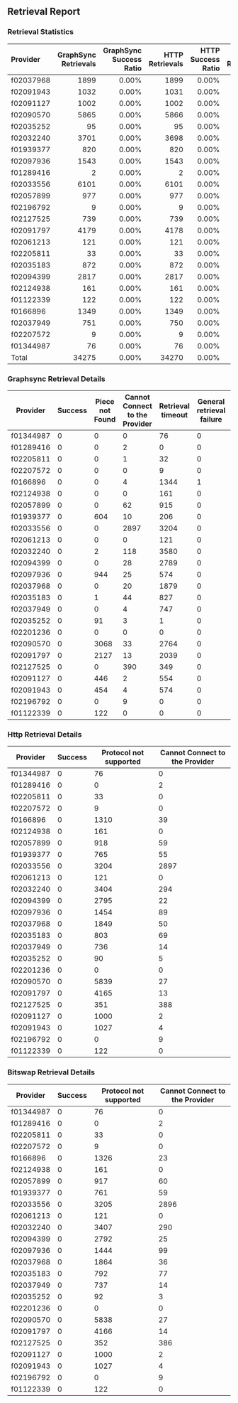 ## Retrieval Report
### Retrieval Statistics
| Provider  | GraphSync Retrievals | GraphSync Success Ratio | HTTP Retrievals | HTTP Success Ratio | Bitswap Retrievals | Bitswap Success Ratio |
| :-------- | -------------------: | ----------------------: | --------------: | -----------------: | -----------------: | --------------------: |
| f02037968 |                 1899 |                   0.00% |            1899 |              0.00% |               1900 |                 0.00% |
| f02091943 |                 1032 |                   0.00% |            1031 |              0.00% |               1031 |                 0.00% |
| f02091127 |                 1002 |                   0.00% |            1002 |              0.00% |               1002 |                 0.00% |
| f02090570 |                 5865 |                   0.00% |            5866 |              0.00% |               5865 |                 0.00% |
| f02035252 |                   95 |                   0.00% |              95 |              0.00% |                 95 |                 0.00% |
| f02032240 |                 3701 |                   0.00% |            3698 |              0.00% |               3697 |                 0.00% |
| f01939377 |                  820 |                   0.00% |             820 |              0.00% |                820 |                 0.00% |
| f02097936 |                 1543 |                   0.00% |            1543 |              0.00% |               1543 |                 0.00% |
| f01289416 |                    2 |                   0.00% |               2 |              0.00% |                  2 |                 0.00% |
| f02033556 |                 6101 |                   0.00% |            6101 |              0.00% |               6101 |                 0.00% |
| f02057899 |                  977 |                   0.00% |             977 |              0.00% |                977 |                 0.00% |
| f02196792 |                    9 |                   0.00% |               9 |              0.00% |                  9 |                 0.00% |
| f02127525 |                  739 |                   0.00% |             739 |              0.00% |                738 |                 0.00% |
| f02091797 |                 4179 |                   0.00% |            4178 |              0.00% |               4180 |                 0.00% |
| f02061213 |                  121 |                   0.00% |             121 |              0.00% |                121 |                 0.00% |
| f02205811 |                   33 |                   0.00% |              33 |              0.00% |                 33 |                 0.00% |
| f02035183 |                  872 |                   0.00% |             872 |              0.00% |                869 |                 0.00% |
| f02094399 |                 2817 |                   0.00% |            2817 |              0.00% |               2817 |                 0.00% |
| f02124938 |                  161 |                   0.00% |             161 |              0.00% |                161 |                 0.00% |
| f01122339 |                  122 |                   0.00% |             122 |              0.00% |                122 |                 0.00% |
| f0166896  |                 1349 |                   0.00% |            1349 |              0.00% |               1349 |                 0.00% |
| f02037949 |                  751 |                   0.00% |             750 |              0.00% |                751 |                 0.00% |
| f02207572 |                    9 |                   0.00% |               9 |              0.00% |                  9 |                 0.00% |
| f01344987 |                   76 |                   0.00% |              76 |              0.00% |                 76 |                 0.00% |
| Total     |                34275 |                   0.00% |           34270 |              0.00% |              34268 |                 0.00% |

### Graphsync Retrieval Details
| Provider  | Success | Piece not Found | Cannot Connect to the Provider | Retrieval timeout | General retrieval failure | Deal state missing |
| --------- | ------- | --------------- | ------------------------------ | ----------------- | ------------------------- | ------------------ |
| f01344987 | 0       | 0               | 0                              | 76                | 0                         | 0                  |
| f01289416 | 0       | 0               | 2                              | 0                 | 0                         | 0                  |
| f02205811 | 0       | 0               | 1                              | 32                | 0                         | 0                  |
| f02207572 | 0       | 0               | 0                              | 9                 | 0                         | 0                  |
| f0166896  | 0       | 0               | 4                              | 1344              | 1                         | 0                  |
| f02124938 | 0       | 0               | 0                              | 161               | 0                         | 0                  |
| f02057899 | 0       | 0               | 62                             | 915               | 0                         | 0                  |
| f01939377 | 0       | 604             | 10                             | 206               | 0                         | 0                  |
| f02033556 | 0       | 0               | 2897                           | 3204              | 0                         | 0                  |
| f02061213 | 0       | 0               | 0                              | 121               | 0                         | 0                  |
| f02032240 | 0       | 2               | 118                            | 3580              | 0                         | 1                  |
| f02094399 | 0       | 0               | 28                             | 2789              | 0                         | 0                  |
| f02097936 | 0       | 944             | 25                             | 574               | 0                         | 0                  |
| f02037968 | 0       | 0               | 20                             | 1879              | 0                         | 0                  |
| f02035183 | 0       | 1               | 44                             | 827               | 0                         | 0                  |
| f02037949 | 0       | 0               | 4                              | 747               | 0                         | 0                  |
| f02035252 | 0       | 91              | 3                              | 1                 | 0                         | 0                  |
| f02201236 | 0       | 0               | 0                              | 0                 | 0                         | 0                  |
| f02090570 | 0       | 3068            | 33                             | 2764              | 0                         | 0                  |
| f02091797 | 0       | 2127            | 13                             | 2039              | 0                         | 0                  |
| f02127525 | 0       | 0               | 390                            | 349               | 0                         | 0                  |
| f02091127 | 0       | 446             | 2                              | 554               | 0                         | 0                  |
| f02091943 | 0       | 454             | 4                              | 574               | 0                         | 0                  |
| f02196792 | 0       | 0               | 9                              | 0                 | 0                         | 0                  |
| f01122339 | 0       | 122             | 0                              | 0                 | 0                         | 0                  |

### Http Retrieval Details
| Provider  | Success | Protocol not supported | Cannot Connect to the Provider |
| --------- | ------- | ---------------------- | ------------------------------ |
| f01344987 | 0       | 76                     | 0                              |
| f01289416 | 0       | 0                      | 2                              |
| f02205811 | 0       | 33                     | 0                              |
| f02207572 | 0       | 9                      | 0                              |
| f0166896  | 0       | 1310                   | 39                             |
| f02124938 | 0       | 161                    | 0                              |
| f02057899 | 0       | 918                    | 59                             |
| f01939377 | 0       | 765                    | 55                             |
| f02033556 | 0       | 3204                   | 2897                           |
| f02061213 | 0       | 121                    | 0                              |
| f02032240 | 0       | 3404                   | 294                            |
| f02094399 | 0       | 2795                   | 22                             |
| f02097936 | 0       | 1454                   | 89                             |
| f02037968 | 0       | 1849                   | 50                             |
| f02035183 | 0       | 803                    | 69                             |
| f02037949 | 0       | 736                    | 14                             |
| f02035252 | 0       | 90                     | 5                              |
| f02201236 | 0       | 0                      | 0                              |
| f02090570 | 0       | 5839                   | 27                             |
| f02091797 | 0       | 4165                   | 13                             |
| f02127525 | 0       | 351                    | 388                            |
| f02091127 | 0       | 1000                   | 2                              |
| f02091943 | 0       | 1027                   | 4                              |
| f02196792 | 0       | 0                      | 9                              |
| f01122339 | 0       | 122                    | 0                              |

### Bitswap Retrieval Details
| Provider  | Success | Protocol not supported | Cannot Connect to the Provider |
| --------- | ------- | ---------------------- | ------------------------------ |
| f01344987 | 0       | 76                     | 0                              |
| f01289416 | 0       | 0                      | 2                              |
| f02205811 | 0       | 33                     | 0                              |
| f02207572 | 0       | 9                      | 0                              |
| f0166896  | 0       | 1326                   | 23                             |
| f02124938 | 0       | 161                    | 0                              |
| f02057899 | 0       | 917                    | 60                             |
| f01939377 | 0       | 761                    | 59                             |
| f02033556 | 0       | 3205                   | 2896                           |
| f02061213 | 0       | 121                    | 0                              |
| f02032240 | 0       | 3407                   | 290                            |
| f02094399 | 0       | 2792                   | 25                             |
| f02097936 | 0       | 1444                   | 99                             |
| f02037968 | 0       | 1864                   | 36                             |
| f02035183 | 0       | 792                    | 77                             |
| f02037949 | 0       | 737                    | 14                             |
| f02035252 | 0       | 92                     | 3                              |
| f02201236 | 0       | 0                      | 0                              |
| f02090570 | 0       | 5838                   | 27                             |
| f02091797 | 0       | 4166                   | 14                             |
| f02127525 | 0       | 352                    | 386                            |
| f02091127 | 0       | 1000                   | 2                              |
| f02091943 | 0       | 1027                   | 4                              |
| f02196792 | 0       | 0                      | 9                              |
| f01122339 | 0       | 122                    | 0                              |
